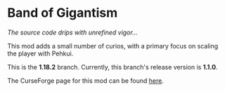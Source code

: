 # Band of Gigantism
*The source code drips with unrefined vigor...*

This mod adds a small number of curios, with a primary focus on scaling the player with Pehkui.

This is the **1.18.2** branch. Currently, this branch's release version is **1.1.0**.

The CurseForge page for this mod can be found [here](https://www.curseforge.com/minecraft/mc-mods/band-of-gigantism).
